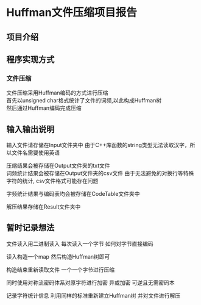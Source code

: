 # Huffman文件压缩项目报告

## 项目介绍

## 程序实现方式

### 文件压缩

文件压缩采用Huffman编码的方式进行压缩  
首先以unsigned char格式统计了文件的词频,以此构成Huffman树  
然后通过Huffman编码完成压缩

## 输入输出说明

输入文件请存储在Input文件夹中  由于C++库函数的string类型无法读取汉字，所以文件名需要使用英语

压缩结果会被存储在Output文件夹的txt文件  
词频统计结果会被存储在Output文件夹的csv文件
由于无法避免的对换行等特殊字符的统计, csv文件格式可能存在问题

字频统计结果与编码表均会被存储在CodeTable文件夹中

解压结果存储在Result文件夹中

## 暂时记录想法

文件读入用二进制读入 每次读入一个字节 如何对字节直接编码

读入构造一个map 然后构造Huffman树即可

构造结束重新读取文件 一个一个字节进行压缩

同时使用对称流密码体系对原字符进行加密
异或加密 可逆且无需密码本

记录字符统计信息 利用同样的标准重新建立Huffman树
并对文件进行解压
